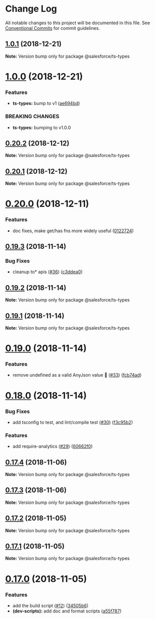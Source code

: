 # Change Log

All notable changes to this project will be documented in this file.
See [Conventional Commits](https://conventionalcommits.org) for commit guidelines.

## [1.0.1](https://github.com/forcedotcom/sfdx-dev-packages/compare/@salesforce/ts-types@1.0.0...@salesforce/ts-types@1.0.1) (2018-12-21)

**Note:** Version bump only for package @salesforce/ts-types





# [1.0.0](https://github.com/forcedotcom/sfdx-dev-packages/compare/@salesforce/ts-types@0.20.2...@salesforce/ts-types@1.0.0) (2018-12-21)


### Features

* **ts-types:** bump to v1 ([ae694bd](https://github.com/forcedotcom/sfdx-dev-packages/commit/ae694bd))


### BREAKING CHANGES

* **ts-types:** bumping to v1.0.0





## [0.20.2](https://github.com/forcedotcom/sfdx-dev-packages/compare/@salesforce/ts-types@0.20.1...@salesforce/ts-types@0.20.2) (2018-12-12)

**Note:** Version bump only for package @salesforce/ts-types





## [0.20.1](https://github.com/forcedotcom/sfdx-dev-packages/compare/@salesforce/ts-types@0.20.0...@salesforce/ts-types@0.20.1) (2018-12-12)

**Note:** Version bump only for package @salesforce/ts-types





# [0.20.0](https://github.com/forcedotcom/sfdx-dev-packages/compare/@salesforce/ts-types@0.19.3...@salesforce/ts-types@0.20.0) (2018-12-11)


### Features

* doc fixes, make get/has fns more widely useful ([0122724](https://github.com/forcedotcom/sfdx-dev-packages/commit/0122724))





## [0.19.3](https://github.com/forcedotcom/sfdx-dev-packages/compare/@salesforce/ts-types@0.19.2...@salesforce/ts-types@0.19.3) (2018-11-14)


### Bug Fixes

* cleanup to* apis ([#36](https://github.com/forcedotcom/sfdx-dev-packages/issues/36)) ([c3ddea0](https://github.com/forcedotcom/sfdx-dev-packages/commit/c3ddea0))





## [0.19.2](https://github.com/forcedotcom/sfdx-dev-packages/compare/@salesforce/ts-types@0.19.1...@salesforce/ts-types@0.19.2) (2018-11-14)

**Note:** Version bump only for package @salesforce/ts-types





## [0.19.1](https://github.com/forcedotcom/sfdx-dev-packages/compare/@salesforce/ts-types@0.19.0...@salesforce/ts-types@0.19.1) (2018-11-14)

**Note:** Version bump only for package @salesforce/ts-types





# [0.19.0](https://github.com/forcedotcom/sfdx-dev-packages/compare/@salesforce/ts-types@0.18.0...@salesforce/ts-types@0.19.0) (2018-11-14)


### Features

* remove undefined as a valid AnyJson value :facepalm: ([#33](https://github.com/forcedotcom/sfdx-dev-packages/issues/33)) ([fcb74ad](https://github.com/forcedotcom/sfdx-dev-packages/commit/fcb74ad))





# [0.18.0](https://github.com/forcedotcom/sfdx-dev-packages/compare/@salesforce/ts-types@0.17.4...@salesforce/ts-types@0.18.0) (2018-11-14)


### Bug Fixes

* add tsconfig to test, and lint/compile test ([#30](https://github.com/forcedotcom/sfdx-dev-packages/issues/30)) ([f3c95b2](https://github.com/forcedotcom/sfdx-dev-packages/commit/f3c95b2))


### Features

* add require-analytics ([#29](https://github.com/forcedotcom/sfdx-dev-packages/issues/29)) ([60662f0](https://github.com/forcedotcom/sfdx-dev-packages/commit/60662f0))





## [0.17.4](https://git.soma.salesforce.com/salesforcedx/sfdx-ts-types/compare/@salesforce/ts-types@0.17.3...@salesforce/ts-types@0.17.4) (2018-11-06)

**Note:** Version bump only for package @salesforce/ts-types

## [0.17.3](https://git.soma.salesforce.com/salesforcedx/sfdx-ts-types/compare/@salesforce/ts-types@0.17.2...@salesforce/ts-types@0.17.3) (2018-11-06)

**Note:** Version bump only for package @salesforce/ts-types

## [0.17.2](https://git.soma.salesforce.com/salesforcedx/sfdx-ts-types/compare/@salesforce/ts-types@0.17.1...@salesforce/ts-types@0.17.2) (2018-11-05)

**Note:** Version bump only for package @salesforce/ts-types

## [0.17.1](https://git.soma.salesforce.com/salesforcedx/sfdx-ts-types/compare/@salesforce/ts-types@0.17.0...@salesforce/ts-types@0.17.1) (2018-11-05)

**Note:** Version bump only for package @salesforce/ts-types

# [0.17.0](https://git.soma.salesforce.com/salesforcedx/sfdx-ts-types/compare/@salesforce/ts-types@0.16.0...@salesforce/ts-types@0.17.0) (2018-11-05)

### Features

- add the build script ([#12](https://git.soma.salesforce.com/salesforcedx/sfdx-ts-types/issues/12)) ([34505b6](https://git.soma.salesforce.com/salesforcedx/sfdx-ts-types/commits/34505b6))
- **(dev-scripts):** add doc and format scripts ([a55f787](https://git.soma.salesforce.com/salesforcedx/sfdx-ts-types/commits/a55f787))
